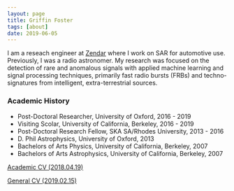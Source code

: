 ```yaml
---
layout: page
title: Griffin Foster
tags: [about]
date: 2019-06-05
---
```


I am a reseach engineer at [Zendar](http://www.zendar.io) where I work on SAR for automotive use. Previously, I was a radio astronomer. My research was focused on the detection of rare and anomalous signals with applied machine learning and signal processing techniques, primarily fast radio bursts (FRBs) and techno-signatures from intelligent, extra-terrestrial sources.

### Academic History

* Post-Doctoral Researcher, University of Oxford, 2016 - 2019
* Visiting Scolar, University of California, Berkeley, 2016 - 2019
* Post-Doctoral Research Fellow, SKA SA/Rhodes University, 2013 - 2016
* D. Phil Astrophysics, University of Oxford, 2013
* Bachelors of Arts Physics, University of California, Berkeley, 2007
* Bachelors of Arts Astrophysics, University of California, Berkeley, 2007

[Academic CV (2018.04.19)](https://griffinfoster.github.io/assets/2018-04-19_cv.pdf)

[General CV (2019.02.15)](https://griffinfoster.github.io/assets/2019-02-15_cv.pdf)

